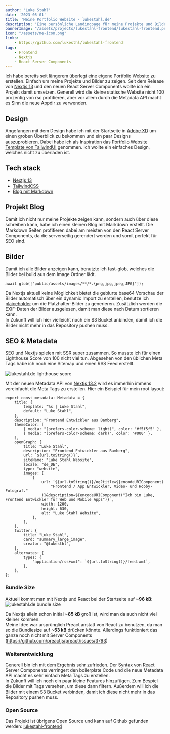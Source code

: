 ```yaml
---
author: 'Luke Stahl'
date: '2023-05-01'
title: 'Meine Portfolio Website - lukestahl.de'
description: 'Eine persönliche Landingpage für meine Projekte und Bilder.'
bannerImage: "/assets/projects/lukestahl-frontend/lukestahl-frontend.png"
icon: "/assets/me-icon.png"
links:
    - https://github.com/lukesthl/lukestahl-frontend
tags:
    - Frontend 
    - Nextjs
    - React Server Components
---
```


Ich habe bereits seit längerem überlegt eine eigene Portfolio Website zu erstellen. Einfach um meine Projekte und Bilder zu zeigen. Seit dem Release von [Nextjs 13](https://nextjs.org/blog/next-13) und den neuen React Server Components wollte ich ein Projekt damit umsetzen. Generell wird die kleine statische Website nicht 100 prozentig von rsc profitieren, aber vor allem durch die Metadata API macht es Sinn die neue Appdir zu verwenden.

## Design

Angefangen mit dem Design habe ich mit der Startseite in [Adobe XD](https://xd.adobe.com/view/de637577-6941-4899-ac8d-90a629c1104f-8b30/?fullscreen) um einen groben Überblick zu bekommen und ein paar Designs auszuprobieren. Dabei habe ich als Inspiration das [Portfolio Website Template von TailwindUI](https://tailwindui.com/templates/spotlight) genommen. Ich wollte ein einfaches Design, welches nicht zu überladen ist.

## Tech stack
- [Nextjs 13](https://nextjs.org/)
- [TailwindCSS](https://tailwindcss.com/)
- [Blog mit Markdown](https://github.com/markdown-it/markdown-it)

## Projekt Blog
Damit ich nicht nur meine Projekte zeigen kann, sondern auch über diese schreiben kann, habe ich einen kleinen Blog mit Markdown erstellt. Die Markdown Seiten profitieren dabei am meisten von den React Server Components, da die serverseitig gerendert werden und somit perfekt für SEO sind.

## Bilder

Damit ich alle Bilder anzeigen kann, benutzte ich fast-glob, welches die Bilder bei build aus dem Image Ordner lädt.
```tsx
await glob(["public/assets/images/**/*.{png,jpg,jpeg,JPG}"]);
```
Da Nextjs aktuell keine Möglichkeit bietet die geblurte base64 Vorschau der Bilder automatisch über ein dynamic Import zu erstellen, benutze ich [plaiceholder](https://plaiceholder.co/) um die Platzhalter-Bilder zu generieren. Zusätzlich werden die EXIF-Daten der Bilder ausgelesen, damit man diese nach Datum sortieren kann.    
In Zukunft will ich hier vielleicht noch ein S3 Bucket anbinden, damit ich die Bilder nicht mehr in das Repository pushen muss.

## SEO & Metadata

SEO und Nextjs spielen mit SSR super zusammen. So musste ich für einen Lighthouse Score von 100 nicht viel tun. Abgesehen von den üblichen Meta Tags habe ich noch eine Sitemap und einen RSS Feed erstellt.

![lukestahl.de lighthouse score](/assets/projects/lukestahl-frontend/lighthouse-performance.png?width=700&height=200)

Mit der neuen Metadata API von [Nextjs 13.2](https://beta.nextjs.org/docs/api-reference/metadata) wird es immerhin immens vereinfacht die Meta Tags zu erstellen.
Hier ein Beispiel für mein root layout:
```tsx
export const metadata: Metadata = {
	title: {
		template: "%s | Luke Stahl",
		default: "Luke Stahl",
	},
	description: "Frontend Entwickler aus Bamberg",
	themeColor: [
		{ media: "(prefers-color-scheme: light)", color: "#f5f5f5" },
		{ media: "(prefers-color-scheme: dark)", color: "#000" },
	],
	openGraph: {
		title: "Luke Stahl",
		description: "Frontend Entwickler aus Bamberg",
		url: `${url.toString()}`,
		siteName: "Luke Stahl Website",
		locale: "de_DE",
		type: "website",
		images: [
			{
				url: `${url.toString()}/og?title=${encodeURIComponent(
					"Frontend / App Entwickler, Video- und Hobby-Fotograf."
				)}&description=${encodeURIComponent("Ich bin Luke, Frontend Entwickler für Web und Mobile Apps")}`,
				width: 1200,
				height: 630,
				alt: "Luke Stahl Website",
			},
		],
	},
	twitter: {
		title: "Luke Stahl",
		card: "summary_large_image",
		creator: "@lukesthl",
	},
	alternates: {
		types: {
			"application/rss+xml": `${url.toString()}/feed.xml`,
		},
	},
};
```

### Bundle Size
Aktuell kommt man mit Nextjs und React bei der Startseite auf **~96 kB**:
![lukestahl.de bundle size](/assets/projects/lukestahl-frontend/bundle-size-before.png?width=800&height=100)

Da Nextjs allein schon initial **~85 kB** groß ist, wird man da auch nicht viel kleiner kommen.  
Meine Idee war ursprünglich Preact anstatt von React zu benutzen, da man so die Bundlesize auf **~53 kB** drücken könnte. Allerdings funktioniert das ganze noch nicht mit Server Components (https://github.com/preactjs/preact/issues/3793)

### Weiterentwicklung
Generell bin ich mit dem Ergebnis sehr zufrieden. Der Syntax von React Server Components verringert den boilerplate Code und die neue Metadata API macht es sehr einfach Meta Tags zu erstellen.  
In Zukunft will ich noch ein paar kleine Features hinzufügen. Zum Bespiel die Bilder mit Tags versehen, um diese dann filtern. Außerdem will ich die Bilder mit einem S3 Bucket verbinden, damit ich diese nicht mehr in das Repository pushen muss.

### Open Source
Das Projekt ist übrigens Open Source und kann auf Github gefunden werden: [lukestahl-frontend](https://github.com/lukesthl/lukestahl-frontend)